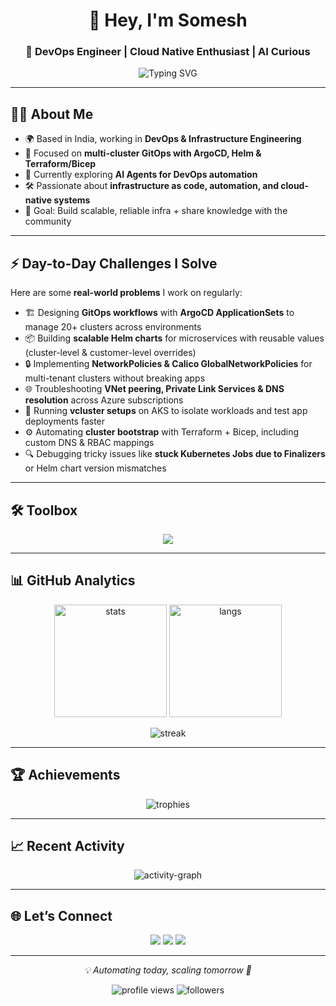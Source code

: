 <h1 align="center">👋 Hey, I'm Somesh</h1>
<h3 align="center">🚀 DevOps Engineer | Cloud Native Enthusiast | AI Curious</h3>

<p align="center">
  <img src="https://readme-typing-svg.herokuapp.com?font=Fira+Code&pause=1000&color=2ED573&center=true&vCenter=true&width=600&lines=Automating+the+world%2C+one+pipeline+at+a+time;Cloud+%7C+Kubernetes+%7C+GitOps;Exploring+AI+Agents+for+DevOps" alt="Typing SVG" />
</p>

---

## 🧑‍💻 About Me  

- 🌍 Based in India, working in **DevOps & Infrastructure Engineering**  
- 🔭 Focused on **multi-cluster GitOps with ArgoCD, Helm & Terraform/Bicep**  
- 🌱 Currently exploring **AI Agents for DevOps automation**  
- 🛠️ Passionate about **infrastructure as code, automation, and cloud-native systems**  
- 🎯 Goal: Build scalable, reliable infra + share knowledge with the community  

---

## ⚡ Day-to-Day Challenges I Solve  

Here are some **real-world problems** I work on regularly:  

- 🏗️ Designing **GitOps workflows** with **ArgoCD ApplicationSets** to manage 20+ clusters across environments  
- 📦 Building **scalable Helm charts** for microservices with reusable values (cluster-level & customer-level overrides)  
- 🔒 Implementing **NetworkPolicies & Calico GlobalNetworkPolicies** for multi-tenant clusters without breaking apps  
- 🌐 Troubleshooting **VNet peering, Private Link Services & DNS resolution** across Azure subscriptions  
- 🚀 Running **vcluster setups** on AKS to isolate workloads and test app deployments faster  
- ⚙️ Automating **cluster bootstrap** with Terraform + Bicep, including custom DNS & RBAC mappings  
- 🔍 Debugging tricky issues like **stuck Kubernetes Jobs due to Finalizers** or Helm chart version mismatches  

---

## 🛠️ Toolbox  

<p align="center">
  <img src="https://skillicons.dev/icons?i=azure,aws,gcp,kubernetes,docker,helm,argo,terraform,jenkins,githubactions,bash,python,git,linux&perline=7" />
</p>

---

## 📊 GitHub Analytics  

<p align="center">
  <img src="https://github-readme-stats.vercel.app/api?username=someshpanigrahi&show_icons=true&theme=tokyonight" alt="stats" height="180"/>
  <img src="https://github-readme-stats.vercel.app/api/top-langs/?username=someshpanigrahi&layout=compact&theme=tokyonight" alt="langs" height="180"/>
</p>

<p align="center">
  <img src="https://streak-stats.demolab.com?user=someshpanigrahi&theme=tokyonight&date_format=j%20M%5B%20Y%5D" alt="streak" />
</p>

---

## 🏆 Achievements  

<p align="center">
  <img src="https://github-profile-trophy.vercel.app/?username=someshpanigrahi&theme=onedark&column=6&margin-w=8&margin-h=8" alt="trophies"/>
</p>

---

## 📈 Recent Activity  

<p align="center">
  <img src="https://github-readme-activity-graph.vercel.app/graph?username=someshpanigrahi&theme=github-compact" alt="activity-graph"/>
</p>

---

## 🌐 Let’s Connect  

<p align="center">
  <a href="https://www.linkedin.com/in/someshpanigrahi"><img src="https://img.shields.io/badge/LinkedIn-%230A66C2.svg?&style=for-the-badge&logo=linkedin&logoColor=white" /></a>
  <a href="mailto:your-email@gmail.com"><img src="https://img.shields.io/badge/Email-D14836?style=for-the-badge&logo=gmail&logoColor=white" /></a>
  <a href="https://your-hashnode-link"><img src="https://img.shields.io/badge/Hashnode-2962FF?style=for-the-badge&logo=hashnode&logoColor=white" /></a>
</p>

---

<p align="center">
  <i>💡 Automating today, scaling tomorrow 🚀</i>
</p>

<p align="center">
  <img src="https://komarev.com/ghpvc/?username=someshpanigrahi&style=flat-square&color=blue" alt="profile views"/>
  <img src="https://img.shields.io/github/followers/someshpanigrahi?style=social" alt="followers"/>
</p>

